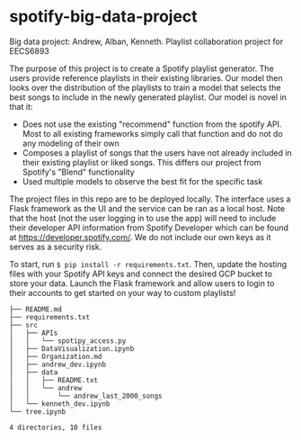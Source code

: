 # spotify-big-data-project
Big data project: Andrew, Alban, Kenneth. Playlist collaboration project for EECS6893

The purpose of this project is to create a Spotify playlist generator. The users provide reference playlists in their existing libraries. Our model then looks over the distribution of the playlists to train a model that selects the best songs to include in the newly generated playlist.
Our model is novel in that it:
- Does not use the existing "recommend" function from the spotify API. Most to all existing frameworks simply call that function and do not do any modeling of their own
- Composes a playlist of songs that the users have not already included in their existing playlist or liked songs. This differs our project from Spotify's "Blend" functionality
- Used multiple models to observe the best fit for the specific task

The project files in this repo are to be deployed locally. The interface uses a Flask framework as the UI and the service can be ran as a local host. Note that the host (not the user logging in to use the app) will need to include their developer API information from Spotify Developer which can be found at https://developer.spotify.com/. We do not include our own keys as it serves as a security risk.

To start, run ```$ pip install -r requirements.txt```. Then, update the hosting files with your Spotify API keys and connect the desired GCP bucket to store your data. Launch the Flask framework and allow users to login to their accounts to get started on your way to custom playlists!
```
├── README.md
├── requirements.txt
├── src
│   ├── APIs
│   │   └── spotipy_access.py
│   ├── DataVisualization.ipynb
│   ├── Organization.md
│   ├── andrew_dev.ipynb
│   ├── data
│   │   ├── README.txt
│   │   └── andrew
│   │       └── andrew_last_2000_songs
│   └── kenneth_dev.ipynb
└── tree.ipynb

4 directories, 10 files
```

